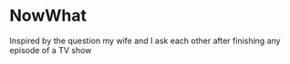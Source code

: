 # NowWhat
Inspired by the question my wife and I ask each other after finishing any episode of a TV show
